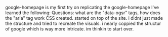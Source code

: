 google-homepage is my first try on replicating the google-homepage
I've learned the following:
Questions: what are the "data-ogsr" tags, how does the "aria" tag work
CSS created. started on top of the site.
i didnt just made the structure and tried to recreate the visuals. i nearly coppied the structur of google which is way more intricate.
im thinkin to start over.